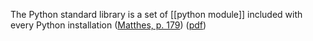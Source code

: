 The Python standard library is a set of [[python module]]  included with every Python installation ([Matthes, p. 179](zotero://select/library/items/SSLQAI3E)) ([pdf](zotero://open-pdf/library/items/D9X5UPWD?page=217&annotation=P3Q9CMFW))